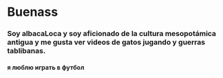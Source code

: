 # Buenass
### Soy albacaLoca y soy aficionado de la cultura mesopotámica antigua y me gusta ver videos de gatos jugando y guerras tablibanas.
#### я люблю играть в футбол






<!--
**manuquiroga7/manuquiroga7** is a ✨ _special_ ✨ repository because its `README.md` (this file) appears on your GitHub profile.

Here are some ideas to get you started:

- 🔭 I’m currently working on ...
- 🌱 I’m currently learning ...
- 👯 I’m looking to collaborate on ...
- 🤔 I’m looking for help with ...
- 💬 Ask me about ...
- 📫 How to reach me: ...
- 😄 Pronouns: ...
- ⚡ Fun fact: ...
-->
